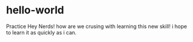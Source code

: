 # hello-world
Practice
Hey Nerds!
 how are we crusing with learning this new skill!
 i hope to learn it as quickly as i can.
